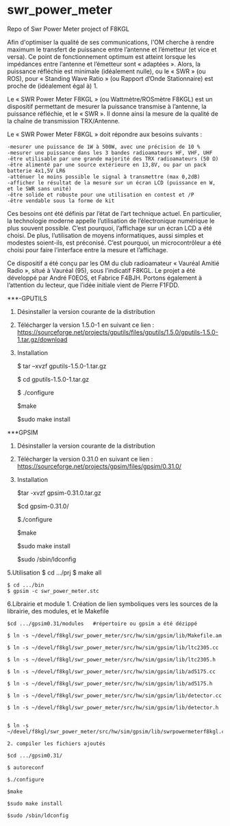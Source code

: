 # swr_power_meter
Repo of Swr Power Meter project of F8KGL

Afin d'optimiser la qualité de ses communications, l'OM cherche à rendre maximum le transfert de puissance entre l’antenne et l’émetteur (et vice et versa). Ce point de fonctionnement optimum est atteint lorsque les impédances entre l’antenne et l’émetteur sont « adaptées ». Alors, la puissance réfléchie est minimale (idéalement nulle), ou le « SWR » (ou ROS), pour « Standing Wave Ratio » (ou Rapport d’Onde Stationnaire) est proche de (idéalement égal à) 1.

Le « SWR Power Meter F8KGL » (ou Wattmètre/ROSmètre F8KGL) est un dispositif permettant de mesurer la puissance transmise à l’antenne, la puissance réfléchie, et le « SWR ». Il donne ainsi la mesure de la qualité de la chaîne de transmission TRX/Antenne.

Le « SWR Power Meter F8KGL » doit répondre aux besoins suivants :

	-mesurer une puissance de 1W à 500W, avec une précision de 10 %
	-mesurer une puissance dans les 3 bandes radioamateurs HF, VHF, UHF
	-être utilisable par une grande majorité des TRX radioamateurs (50 Ω)
	-être alimenté par une source extérieure en 13,8V, ou par un pack batterie 4x1,5V LR6
	-atténuer le moins possible le signal à transmettre (max 0,2dB)
	-afficher le résultat de la mesure sur un écran LCD (puissance en W, et le SWR sans unité)
	-être solide et robuste pour une utilisation en contest et /P
	-être vendable sous la forme de kit

Ces besoins ont été définis par l’état de l’art technique actuel. En particulier, la technologie moderne appelle l’utilisation de l’électronique numérique le plus souvent possible. C’est pourquoi, l’affichage sur un écran LCD a été choisi. De plus, l’utilisation de moyens informatiques, aussi simples et modestes soient-ils, est préconisé. C’est pourquoi, un microcontrôleur a été choisi pour faire l’interface entre la mesure et l’affichage.

Ce dispositif a été conçu par les OM du club radioamateur « Vauréal Amitié Radio », situé à Vauréal (95), sous l’indicatif F8KGL.
Le projet a été développé par André F0EOS, et Fabrice F4BJH. Portons également à l’attention du lecteur, que l’idée initiale vient de Pierre F1FDD.


***-GPUTILS

1. Désinstaller la version courante de la distribution
2. Télécharger la version 1.5.0-1 en suivant ce lien :
https://sourceforge.net/projects/gputils/files/gputils/1.5.0/gputils-1.5.0-1.tar.gz/download
3. Installation

	$ tar –xvzf gputils-1.5.0-1.tar.gz

	$ cd gputils-1.5.0-1.tar.gz

	$ ./configure

	$make

	$sudo make install


***GPSIM
1. Désinstaller la version courante de la distribution
2. Télécharger la version 0.31.0 en suivant ce lien :
https://sourceforge.net/projects/gpsim/files/gpsim/0.31.0/
4. Installation

	$tar -xvzf gpsim-0.31.0.tar.gz

	$cd gpsim-0.31.0/

	$./configure


	$make

	$sudo make install

	$sudo /sbin/ldconfig


5.Utilisation
	$ cd .../prj
	$ make all

	$ cd .../bin
	$ gpsim -c swr_power_meter.stc


6.Librairie et module
	1. Création de lien symboliques vers les sources de la librairie, des modules, et le Makefile

	$cd .../gpsim0.31/modules   #répertoire ou gpsim a été dézippé

	$ ln -s ~/devel/f8kgl/swr_power_meter/src/hw/sim/gpsim/lib/Makefile.am

	$ ln -s ~/devel/f8kgl/swr_power_meter/src/hw/sim/gpsim/lib/ltc2305.cc

	$ ln -s ~/devel/f8kgl/swr_power_meter/src/hw/sim/gpsim/lib/ltc2305.h

	$ ln -s ~/devel/f8kgl/swr_power_meter/src/hw/sim/gpsim/lib/ad5175.cc

	$ ln -s ~/devel/f8kgl/swr_power_meter/src/hw/sim/gpsim/lib/ad5175.h

	$ ln -s ~/devel/f8kgl/swr_power_meter/src/hw/sim/gpsim/lib/detector.cc

	$ ln -s ~/devel/f8kgl/swr_power_meter/src/hw/sim/gpsim/lib/detector.h


	$ ln -s ~/devel/f8kgl/swr_power_meter/src/hw/sim/gpsim/lib/swrpowermeterf8kgl.cc

	2. compiler les fichiers ajoutés

	$cd .../gpsim0.31/

	$ autoreconf

	$./configure

	$make

	$sudo make install

	$sudo /sbin/ldconfig
